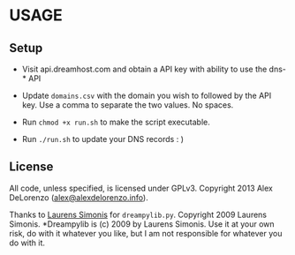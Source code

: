 USAGE
=======

Setup
-----------------

* Visit api.dreamhost.com and obtain a API key with ability to use the dns-* API

* Update `domains.csv` with the domain you wish to followed by the API key. Use a comma to separate the two values. No spaces.

* Run `chmod +x run.sh` to make the script executable.

* Run `./run.sh` to update your DNS records : )


License
-----------------

All code, unless specified, is licensed under GPLv3. Copyright 2013 Alex DeLorenzo (alex@alexdelorenzo.info).

Thanks to [Laurens Simonis][1] for `dreampylib.py`. Copyright 2009 Laurens Simonis.
 *Dreampylib is (c) 2009 by Laurens Simonis. Use it at your own risk, do with it whatever you like, but I am not responsible for whatever you do with it.

[1]: http://dreampylib.laurenssimonis.com/
